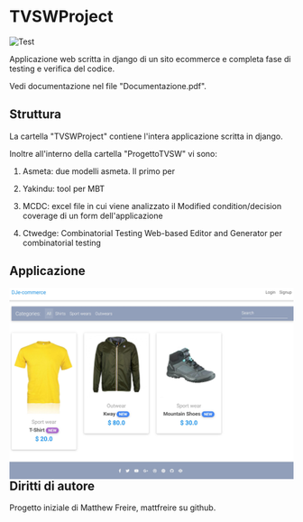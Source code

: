 # TVSWProject

![Test](https://github.com/SudatiSimone/TVSWProject/workflows/Test/badge.svg)

Applicazione web scritta in django di un sito ecommerce e completa fase di testing e verifica del codice. 

Vedi documentazione nel file "Documentazione.pdf". 

## Struttura 

La cartella "TVSWProject" contiene l'intera applicazione scritta in django. 

Inoltre all'interno della cartella "ProgettoTVSW" vi sono:

1. Asmeta: due modelli asmeta. Il primo per 

2. Yakindu: tool per MBT

3. MCDC: excel file in cui viene analizzato il Modified condition/decision coverage di un form dell'applicazione

4. Ctwedge: Combinatorial Testing Web-based Editor and Generator per combinatorial testing


## Applicazione

<img src="Capture.JPG"
     style="float: left; margin-right: 10px;" />
     
## Diritti di autore

Progetto iniziale di Matthew Freire, mattfreire su github. 
